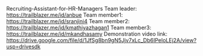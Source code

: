  Recruiting-Assistant-for-HR-Managers
Team leader: https://trailblazer.me/id/anbue
Team member1: https://trailblazer.me/id/sranjini4
Team member2: https://trailblazer.me/id/kmathiyazhagan1
Team member3: https://trailblazer.me/id/mkandhasamy
Demonstration video link: https://drive.google.com/file/d/1JfSg8bn9gN5Jjv7xLc_Db6IPeloLEj2A/view?usp=drivesdk
